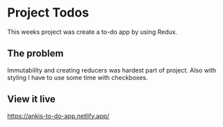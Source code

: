 # Project Todos

This weeks project was create a to-do app by using Redux.

## The problem

Immutability and creating reducers was hardest part of project. Also with styling I have to use some time with checkboxes.

## View it live

https://ankis-to-do-app.netlify.app/

